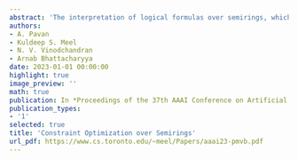 ```yaml
---
abstract: 'The interpretation of logical formulas over semirings, which provide more information than simply the truth or falsity of a statement, have applications in computer science fields such as AI, databases, security, and logic. These semirings include the Viterbi semiring, the min-max or access control semiring, the tropical semiring, and the fuzzy semiring. This work explores the complexity of constraint optimization problems over semirings. The generic optimization problem studied is: given a propositional formula $\varphi$ over $n$ variables and a semiring $(K, +, \cdot, 0, 1)$, find the maximum value of all possible interpretations of $\varphi$ over $K$. This can be seen as a generalization of the well-known satisfiability problem, where a propositional formula is satisfiable if and only if the maximum value over all interpretations/assignments over the Boolean semiring is 1. A related problem is to find an interpretation that achieves the maximum value. This work focuses on these optimization problems over the Viterbi semiring, which are called optConfVal and optConf. It is shown that for general propositional formulas in negation normal form, optConfVal and optConf are in FPNP. When the input formula $\varphi$ is represented in conjunctive normal form, the complexity of optConf is investigated. For CNF formulae, an upper bound on the value of optConf as a function of the number of maximum satisfiable clauses is derived. It is shown that if $r$ is the maximum number of satisfiable clauses in a CNF formula with $m$ clauses, then its optConf value is at most $\frac14m-r$. Based on this result, it is established that optConf for CNF formulae is hard for the complexity class FPNP[log]. Polynomial-time approximation algorithms are also designed, and the inapproximability of optConfVal is established. Similar complexity results for these optimization problems over other semirings, such as the tropical, fuzzy, and access control semirings, are also established.'
authors:
- A. Pavan
- Kuldeep S. Meel
- N. V. Vinodchandran
- Arnab Bhattacharyya
date: 2023-01-01 00:00:00
highlight: true
image_preview: ''
math: true
publication: In *Proceedings of the 37th AAAI Conference on Artificial Intelligence (AAAI23)*
publication_types:
- '1'
selected: true
title: 'Constraint Optimization over Semirings'
url_pdf: https://www.cs.toronto.edu/~meel/Papers/aaai23-pmvb.pdf
---
```


